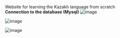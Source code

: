 Website for learning the Kazakh language from scratch<br>
  <b> Connection to the database (Mysql) </b>
![image](https://github.com/alexandersd3306/Qazaq-Study/assets/57517261/989ad03c-9633-4c1a-82f0-4c9d5c07e59e)

![image](https://github.com/alexandersd3306/Qazaq-Study/assets/57517261/2a2baf63-0f12-4379-abc5-170b92c224a5)

![image](https://github.com/alexandersd3306/Qazaq-Study/assets/57517261/8c15ecfa-f2c8-4f12-8983-0fb130101fab)
